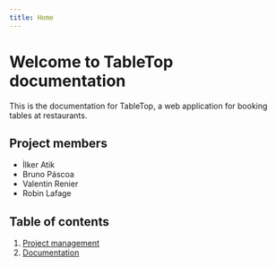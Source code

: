 ```yaml
---
title: Home
---
```


# Welcome to TableTop documentation

This is the documentation for TableTop, a web application for booking tables at restaurants.

## Project members
- İlker Atik 
- Bruno Páscoa
- Valentin Renier
- Robin Lafage

## Table of contents
1. [Project management](/management)
2. [Documentation](/documentation)